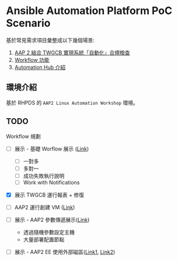 # Ansible Automation Platform PoC Scenario

基於常見需求項目彙整成以下幾個場景:

1. [AAP 2 結合 TWGCB 實現系統「自動化」合規檢查](https://github.com/yylin1/Ansible-POC-Scenario/blob/main/01_TWGCB/README.md)
2. [Workflow 功能](https://github.com/yylin1/Ansible-POC-Scenario/blob/main/02_Ｗorkflow/README.md)
3. [Automation Hub 介紹]()



## 環境介紹
基於 RHPDS 的 `AAP2 Linux Automation Workshop` 環境。



## TODO
Workflow 規劃

- [ ] 展示 - 基礎 Worflow 展示 ([Link](https://aap2.demoredhat.com/exercises/ansible_rhel/2.6-workflows/))
    - [ ] 一對多
    - [ ] 多對一
    - [ ] 成功失敗執行說明
    - [ ] Work with Notifications

- [x] 展示 TWGCB 運行報表 + 修復
- [ ] AAP2 運行創建 VM ([Link](https://michaelkotelnikov.medium.com/automating-workflow-in-red-hat-virtualization-using-ansible-6dfe5bd4ea1e))
- [ ] 展示 - AAP2 參數傳遞展示([Link](https://rheb.hatenablog.com/entry/aap_variables_between_jobs))
    - 透過隨機參數設定主機
    - 大量部署配置節點
- [ ] 展示 - AAP2 EE 使用外部磁區([Link1](https://www.ansible.com/blog/when-localhost-isnt-what-it-seems-in-red-hat-ansible-automation-platform-2), [Link2](https://rheb.hatenablog.com/entry/aap_store_files))

